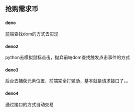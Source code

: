 ## 抢购需求币

### `demo`
前端查找dom的方式去实现
### `demo2`
python去模拟鼠标点击，抛弃前端dom查找触发点击事件的方式
### `demo3`
后台去捕获元素位置，前端完全打辅助，基本就是请求接口了。。
### `demo4`
通过接口的方式自动交易

